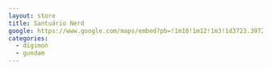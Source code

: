 ```yaml
---
layout: store
title: Santuário Nerd
google: https://www.google.com/maps/embed?pb=!1m18!1m12!1m3!1d3723.397243963322!2d-49.68766432496766!3d-21.056790580599607!2m3!1f0!2f0!3f0!3m2!1i1024!2i768!4f13.1!3m3!1m2!1s0x94bdbff75e812e7d%3A0x532a975428d03089!2sSantu%C3%A1rio%20Nerd!5e0!3m2!1spt-BR!2sbr!4v1758738821389!5m2!1spt-BR!2sbr
categories:
  - digimon
  - gundam
---
```

